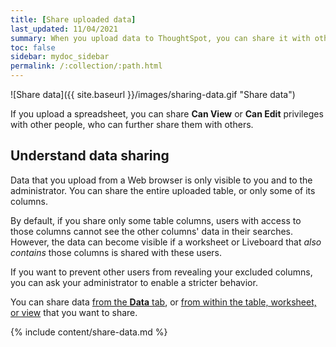 ```yaml
---
title: [Share uploaded data]
last_updated: 11/04/2021
summary: When you upload data to ThoughtSpot, you can share it with others.
toc: false
sidebar: mydoc_sidebar
permalink: /:collection/:path.html
---
```

![Share data]({{ site.baseurl }}/images/sharing-data.gif "Share data")
<!--{% include image.html file="sharing-data.gif" title="Share data" alt="Learn how to share data." caption="Share data" %}-->

If you upload a spreadsheet, you can share **Can View** or **Can Edit**
privileges with other people, who can further share them with others.

## Understand data sharing

Data that you upload from a Web browser is only visible to you and to the
administrator. You can share the entire uploaded table, or only some of its
columns.

By default, if you share only some table columns, users with access to those columns cannot see the other columns' data in their searches. However, the data can become visible if a worksheet or Liveboard that _also contains_ those columns is shared with these users.

If you want to prevent other users from revealing your excluded columns,
you can ask your administrator to enable a stricter behavior.

You can share data [from the **Data** tab](#share-datatab), or [from within the table, worksheet, or view](#share-dataset) that you want to share.

{% include content/share-data.md %}
